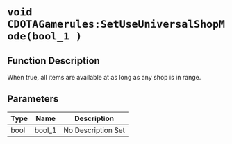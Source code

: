 # `void CDOTAGamerules:SetUseUniversalShopMode(bool_1 )`
## Function Description
When true, all items are available at as long as any shop is in range.
## Parameters
Type|Name|Description
--|--|--
bool|bool_1|No Description Set
